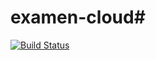 # examen-cloud#

[![Build Status](https://travis-ci.org/juangonzalesmen/examen-cloud.svg?branch=master)](https://travis-ci.org/juangonzalesmen/examen-cloud)
